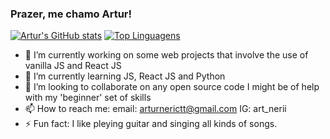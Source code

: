 ### Prazer, me chamo Artur!

[![Artur's GitHub stats](https://github-readme-stats.vercel.app/api?username=Artur-Neri&theme=highcontrast)](https://github.com/Artur-Neri/github-readme-stats)  [![Top Linguagens](https://github-readme-stats.vercel.app/api/top-langs/?username=Artur-Neri&layout=compact&theme=highcontrast)](https://github.com/anuraghazra/github-readme-stats)

- 🔭 I’m currently working on some web projects that involve the use of vanilla JS and React JS
- 🌱 I’m currently learning JS, React JS and Python
- 👯 I’m looking to collaborate on any open source code I might be of help with my 'beginner' set of skills
- 📫 How to reach me: 
  email: arturnerictt@gmail.com
  IG: art_nerii
- ⚡ Fun fact: I like pleying guitar and singing all kinds of songs.
